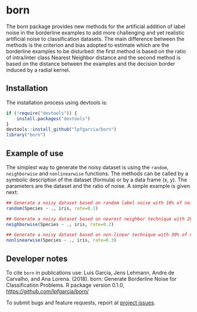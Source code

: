 # born

The born package provides new methods for the artificial addition of label noise in the borderline examples to add more challenging and yet realistic artificial noise to classification datasets. The main difference between the methods is the criterion and bias adopted to estimate which are the borderline examples to be disturbed: the first method is based on the ratio of intra/inter class Nearest Neighbor distance and the second method is based on the distance between the examples and the decision border induced by a radial kernel. 
  
## Installation

The installation process using devtools is:

```r
if (!require("devtools")) {
    install.packages("devtools")
}
devtools::install_github("lpfgarcia/born")
library("born")
```

## Example of use

The simplest way to generate the noisy dataset is using the `random`, `neighborwise` and `nonlinearwise` functions. The methods can be called by a symbolic description of the dataset (formula) or by a data frame (x, y). The parameters are the dataset and the ratio of noise. A simple example is given next:

```r
## Generate a noisy dataset based on random label noise with 10% of noise
random(Species ~ ., iris, rate=0.1)

## Generate a noisy dataset based on nearest neighbor technique with 20% of noise
neighborwise(Species ~ ., iris, rate=0.2)

## Generate a noisy dataset based on non-linear technique with 30% of noise
nonlinearwise(Species ~ ., iris, rate=0.3)
```

## Developer notes

To cite `born` in publications use: Luis Garcia, Jens Lehmann, Andre de Carvalho, and Ana Lorena. (2018). born: Generate Borderline Noise for Classification Problems. R package version 0.1.0, https://github.com/lpfgarcia/born/

To submit bugs and feature requests, report at [project issues](https://github.com/lpfgarcia/born/issues).
